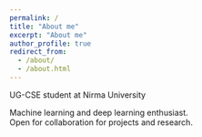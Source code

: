 ```yaml
---
permalink: /
title: "About me"
excerpt: "About me"
author_profile: true
redirect_from: 
  - /about/
  - /about.html
---
```



UG-CSE student at Nirma University

Machine learning and deep learning enthusiast. <br>
Open for collaboration for projects and research.

<link rel="icon" type="image/png" href="{{ base_path }}/images/aboutme.png">